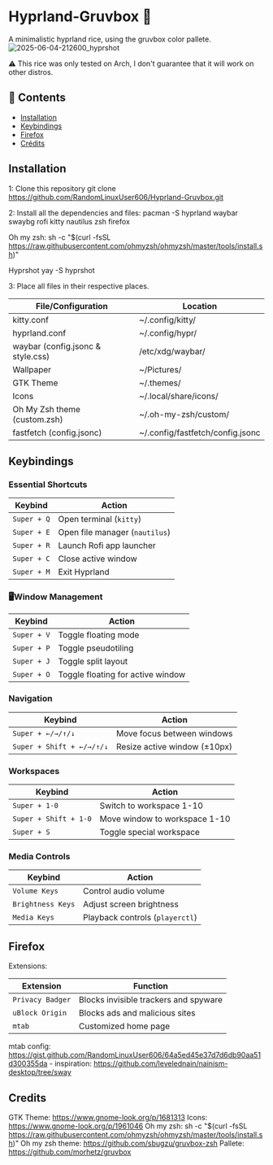 # Hyprland-Gruvbox 🌸
A minimalistic hyprland rice, using the gruvbox color pallete.
![2025-06-04-212600_hyprshot](https://github.com/user-attachments/assets/928c47c5-add8-4d50-8a4c-e3c057fc28a7)

⚠️ This rice was only tested on Arch, I don't guarantee that it will work on other distros.

## 📌 Contents
- [Installation](#instalation)
- [Keybindings](#keybindings)
- [Firefox](#firefox)
- [Crédits](#credits)

## Installation

1: Clone this repository
  git clone https://github.com/RandomLinuxUser606/Hyprland-Gruvbox.git

2: Install all the dependencies and files:
  pacman -S hyprland waybar swaybg rofi kitty nautilus zsh firefox

  Oh my zsh: 
  sh -c "$(curl -fsSL https://raw.githubusercontent.com/ohmyzsh/ohmyzsh/master/tools/install.sh)"

  Hyprshot
  yay -S hyprshot

3: Place all files in their respective places.

| File/Configuration                      | Location                        |
|-----------------------------------------|---------------------------------|
| kitty.conf                              | ~/.config/kitty/                |
| hyprland.conf                           | ~/.config/hypr/                 |
| waybar (config.jsonc & style.css)       | /etc/xdg/waybar/                |
| Wallpaper                               | ~/Pictures/                     |
| GTK Theme                               | ~/.themes/                      |
| Icons                                   | ~/.local/share/icons/           |
| Oh My Zsh theme (custom.zsh)            | ~/.oh-my-zsh/custom/            |
| fastfetch (config.jsonc)                | ~/.config/fastfetch/config.jsonc |

## Keybindings

### Essential Shortcuts
| **Keybind**          | **Action**                                  |
|----------------------|--------------------------------------------|
| `Super + Q`         | Open terminal (`kitty`)                    |
| `Super + E`         | Open file manager (`nautilus`)             |
| `Super + R`         | Launch Rofi app launcher                   |
| `Super + C`         | Close active window                        |
| `Super + M`         | Exit Hyprland                              |

### 🖥Window Management
| **Keybind**               | **Action**                                  |
|---------------------------|--------------------------------------------|
| `Super + V`              | Toggle floating mode                       |
| `Super + P`              | Toggle pseudotiling                        |
| `Super + J`              | Toggle split layout                        |
| `Super + O`              | Toggle floating for active window          |

### Navigation
| **Keybind**               | **Action**                                  |
|---------------------------|--------------------------------------------|
| `Super + ←/→/↑/↓`        | Move focus between windows                 |
| `Super + Shift + ←/→/↑/↓`| Resize active window (±10px)               |

### Workspaces
| **Keybind**               | **Action**                                  |
|---------------------------|--------------------------------------------|
| `Super + 1-0`            | Switch to workspace 1-10                   |
| `Super + Shift + 1-0`    | Move window to workspace 1-10              |
| `Super + S`              | Toggle special workspace                   |

### Media Controls
| **Keybind**               | **Action**                                  |
|---------------------------|--------------------------------------------|
| `Volume Keys`            | Control audio volume                       |
| `Brightness Keys`        | Adjust screen brightness                   |
| `Media Keys`             | Playback controls (`playerctl`)            |

## Firefox

Extensions:

| **Extension**               | **Function**                              |
|-----------------------------|------------------------------------------|
| `Privacy Badger`            | Blocks invisible trackers and spyware    |
| `uBlock Origin`             | Blocks ads and malicious sites           |
| `mtab`                      | Customized home page                     |


mtab config: https://gist.github.com/RandomLinuxUser606/64a5ed45e37d7d6db90aa51d300355da - inspiration: https://github.com/levelednain/nainism-desktop/tree/sway

## Credits

GTK Theme: https://www.gnome-look.org/p/1681313
Icons: https://www.gnome-look.org/p/1961046
Oh my zsh: sh -c "$(curl -fsSL https://raw.githubusercontent.com/ohmyzsh/ohmyzsh/master/tools/install.sh)"
Oh my zsh theme: https://github.com/sbugzu/gruvbox-zsh
Pallete: https://github.com/morhetz/gruvbox
